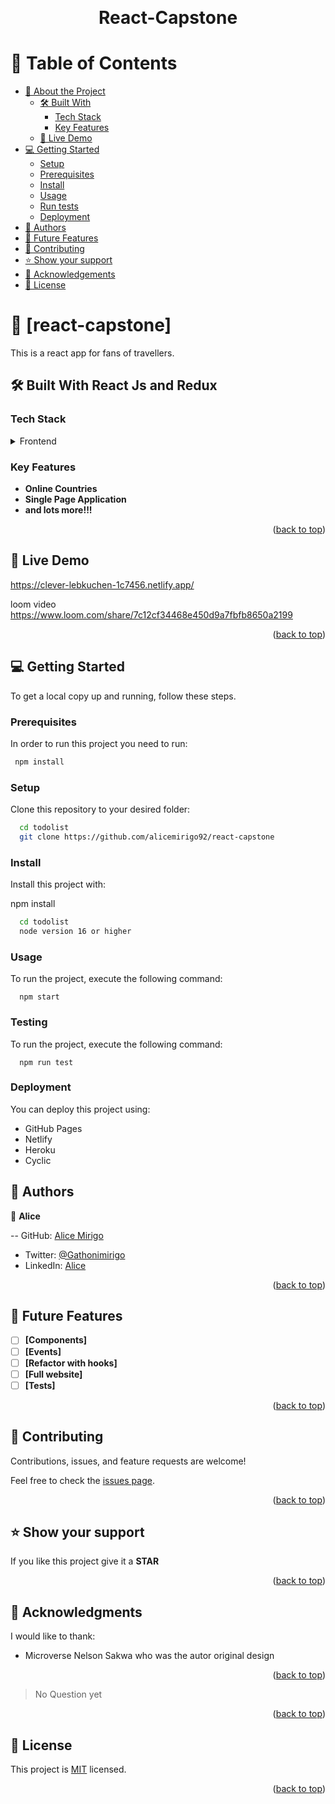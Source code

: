 <a name="readme-top"></a>

<div align="center">

  <br/>

  <h1><b>React-Capstone</b></h1>

</div>

<!-- TABLE OF CONTENTS -->

# 📗 Table of Contents

- [📖 About the Project](#about-project)
  - [🛠 Built With](#built-with)
    - [Tech Stack](#tech-stack)
    - [Key Features](#key-features)
  - [🚀 Live Demo](#live-demo)
- [💻 Getting Started](#getting-started)
  - [Setup](#setup)
  - [Prerequisites](#prerequisites)
  - [Install](#install)
  - [Usage](#usage)
  - [Run tests](#run-tests)
  - [Deployment](#triangular_flag_on_post-deployment)
- [👥 Authors](#authors)
- [🔭 Future Features](#future-features)
- [🤝 Contributing](#contributing)
- [⭐️ Show your support](#support)
- [🙏 Acknowledgements](#acknowledgements)
- [📝 License](#license)

<!-- PROJECT DESCRIPTION -->

# 📖 [react-capstone] <a name="about-project"></a>


This is a react app for fans of travellers.

## 🛠 Built With <a name="built-with"> React Js and Redux</a>

### Tech Stack <a name="tech-stack"></a>

<details>
  <summary>Frontend</summary>
  <ul>
    <li>React</li>
    <li>Redux</li>
  </ul>
</details>


### Key Features <a name="key-features"></a>

- **Online Countries**
- **Single Page Application**
- **and lots more!!!**

<p align="right">(<a href="#readme-top">back to top</a>)</p>


## 🚀 Live Demo <a name="live-demo"></a>
https://clever-lebkuchen-1c7456.netlify.app/

loom video
https://www.loom.com/share/7c12cf34468e450d9a7fbfb8650a2199


<p align="right">(<a href="#readme-top">back to top</a>)</p>


## 💻 Getting Started <a name="getting-started"></a>

To get a local copy up and running, follow these steps.

### Prerequisites

In order to run this project you need to run:


```sh
 npm install
```


### Setup

Clone this repository to your desired folder:


```sh
  cd todolist
  git clone https://github.com/alicemirigo92/react-capstone
```

### Install

Install this project with:

npm install



```sh
  cd todolist
  node version 16 or higher
```


### Usage

To run the project, execute the following command:


```
  npm start
```

### Testing

To run the project, execute the following command:

```
  npm run test
```

### Deployment

You can deploy this project using:

- GitHub Pages
- Netlify
- Heroku
- Cyclic

<!-- AUTHORS -->

## 👥 Authors <a name="Alice"></a>

👤 **Alice**

-- GitHub: [Alice Mirigo](https://github.com/alicemirigo92)
- Twitter: [@Gathonimirigo](https://twitter.com/GathoniMirigo)
- LinkedIn: [Alice](https://www.linkedin.com/in/alice-mirigo/)

<p align="right">(<a href="#readme-top">back to top</a>)</p>

<!-- FUTURE FEATURES -->

## 🔭 Future Features <a name="future-features"></a>

- [ ] **[Components]**
- [ ] **[Events]**
- [ ] **[Refactor with hooks]**
- [ ] **[Full website]**
- [ ] **[Tests]**

<p align="right">(<a href="#readme-top">back to top</a>)</p>

<!-- CONTRIBUTING -->

## 🤝 Contributing <a name="contributing"></a>

Contributions, issues, and feature requests are welcome!

Feel free to check the [issues page](../../issues/).

<p align="right">(<a href="#readme-top">back to top</a>)</p>

<!-- SUPPORT -->

## ⭐️ Show your support <a name="support"></a>

If you like this project give it a **STAR**

<p align="right">(<a href="#readme-top">back to top</a>)</p>

<!-- ACKNOWLEDGEMENTS -->

## 🙏 Acknowledgments <a name="acknowledgements"></a>

I would like to thank:
- Microverse
  Nelson Sakwa who was the autor original design

<p align="right">(<a href="#readme-top">back to top</a>)</p>


> No Question yet

<p align="right">(<a href="#readme-top">back to top</a>)</p>

<!-- LICENSE -->

## 📝 License <a name="license"></a>

This project is [MIT](./LICENSE) licensed.

<p align="right">(<a href="#readme-top">back to top</a>)</p>